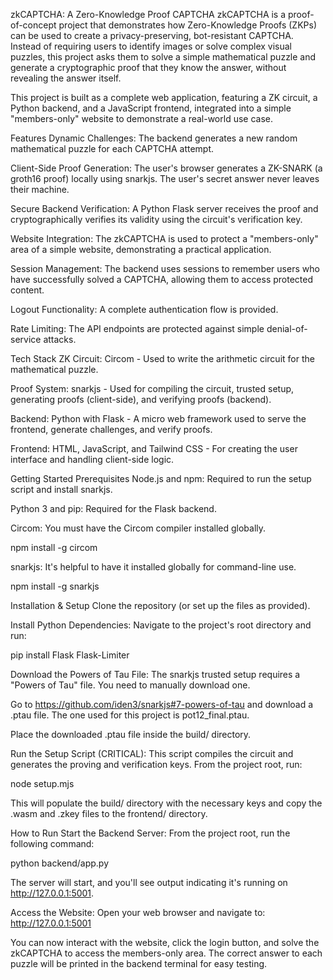 zkCAPTCHA: A Zero-Knowledge Proof CAPTCHA
zkCAPTCHA is a proof-of-concept project that demonstrates how Zero-Knowledge Proofs (ZKPs) can be used to create a privacy-preserving, bot-resistant CAPTCHA. Instead of requiring users to identify images or solve complex visual puzzles, this project asks them to solve a simple mathematical puzzle and generate a cryptographic proof that they know the answer, without revealing the answer itself.

This project is built as a complete web application, featuring a ZK circuit, a Python backend, and a JavaScript frontend, integrated into a simple "members-only" website to demonstrate a real-world use case.

Features
Dynamic Challenges: The backend generates a new random mathematical puzzle for each CAPTCHA attempt.

Client-Side Proof Generation: The user's browser generates a ZK-SNARK (a groth16 proof) locally using snarkjs. The user's secret answer never leaves their machine.

Secure Backend Verification: A Python Flask server receives the proof and cryptographically verifies its validity using the circuit's verification key.

Website Integration: The zkCAPTCHA is used to protect a "members-only" area of a simple website, demonstrating a practical application.

Session Management: The backend uses sessions to remember users who have successfully solved a CAPTCHA, allowing them to access protected content.

Logout Functionality: A complete authentication flow is provided.

Rate Limiting: The API endpoints are protected against simple denial-of-service attacks.

Tech Stack
ZK Circuit: Circom - Used to write the arithmetic circuit for the mathematical puzzle.

Proof System: snarkjs - Used for compiling the circuit, trusted setup, generating proofs (client-side), and verifying proofs (backend).

Backend: Python with Flask - A micro web framework used to serve the frontend, generate challenges, and verify proofs.

Frontend: HTML, JavaScript, and Tailwind CSS - For creating the user interface and handling client-side logic.

Getting Started
Prerequisites
Node.js and npm: Required to run the setup script and install snarkjs.

Python 3 and pip: Required for the Flask backend.

Circom: You must have the Circom compiler installed globally.

npm install -g circom

snarkjs: It's helpful to have it installed globally for command-line use.

npm install -g snarkjs

Installation & Setup
Clone the repository (or set up the files as provided).

Install Python Dependencies:
Navigate to the project's root directory and run:

pip install Flask Flask-Limiter

Download the Powers of Tau File:
The snarkjs trusted setup requires a "Powers of Tau" file. You need to manually download one.

Go to https://github.com/iden3/snarkjs#7-powers-of-tau and download a .ptau file. The one used for this project is pot12_final.ptau.

Place the downloaded .ptau file inside the build/ directory.

Run the Setup Script (CRITICAL):
This script compiles the circuit and generates the proving and verification keys. From the project root, run:

node setup.mjs

This will populate the build/ directory with the necessary keys and copy the .wasm and .zkey files to the frontend/ directory.

How to Run
Start the Backend Server:
From the project root, run the following command:

python backend/app.py

The server will start, and you'll see output indicating it's running on http://127.0.0.1:5001.

Access the Website:
Open your web browser and navigate to:
http://127.0.0.1:5001

You can now interact with the website, click the login button, and solve the zkCAPTCHA to access the members-only area. The correct answer to each puzzle will be printed in the backend terminal for easy testing.
